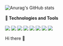### 
![Anurag's GitHub stats](https://github-readme-stats.vercel.app/api?username=maranimoataz&count_private=true)
<br/> <br />
  <strong> :wrench: Technologies and Tools</strong> </br> <br />
![](https://img.shields.io/badge/<CODE>-<PYTHON>-informational?style=flat&logo=<LOGO_NAME>&logoColor=white&color=2bbc8a)
![](https://img.shields.io/badge/<CODE>-<JAVASCRIPT>-informational?style=flat&logo=<LOGO_NAME>&logoColor=white&color=2bbc8a)
![](https://img.shields.io/badge/<CODE>-<C++>-informational?style=flat&logo=<LOGO_NAME>&logoColor=white&color=2bbc8a)
![](https://img.shields.io/badge/<CODE>-<JAVA>-informational?style=flat&logo=<LOGO_NAME>&logoColor=white&color=2bbc8a)
![](https://img.shields.io/badge/<CODE>-<PHP>-informational?style=flat&logo=<LOGO_NAME>&logoColor=white&color=2bbc8a)
![](https://img.shields.io/badge/<CODE>-<TYPESCRIPT>-informational?style=flat&logo=<LOGO_NAME>&logoColor=white&color=2bbc8a)
![](https://img.shields.io/badge/<CODE>-<ANGULAR>-informational?style=flat&logo=<LOGO_NAME>&logoColor=white&color=2bbc8a)
![](https://img.shields.io/badge/<CODE>-<VUE>-informational?style=flat&logo=<LOGO_NAME>&logoColor=white&color=2bbc8a)







Hi there 👋

<!--
**maranimoataz/maranimoataz** is a ✨ _special_ ✨ repository because its `README.md` (this file) appears on your GitHub profile.

<img align="center" src="https://github-readme-stats.vercel.app/api/<CARD_TYPE>/?username=<USERNAME>&theme=<THEME_NAME>" />

Here are some ideas to get you started:

- 🔭 I’m currently working on ...
- 🌱 I’m currently learning ...
- 👯 I’m looking to collaborate on ...
- 🤔 I’m looking for help with ...
- 💬 Ask me about ...
- 📫 How to reach me: ...
- 😄 Pronouns: ...
- ⚡ Fun fact: ...
-->
